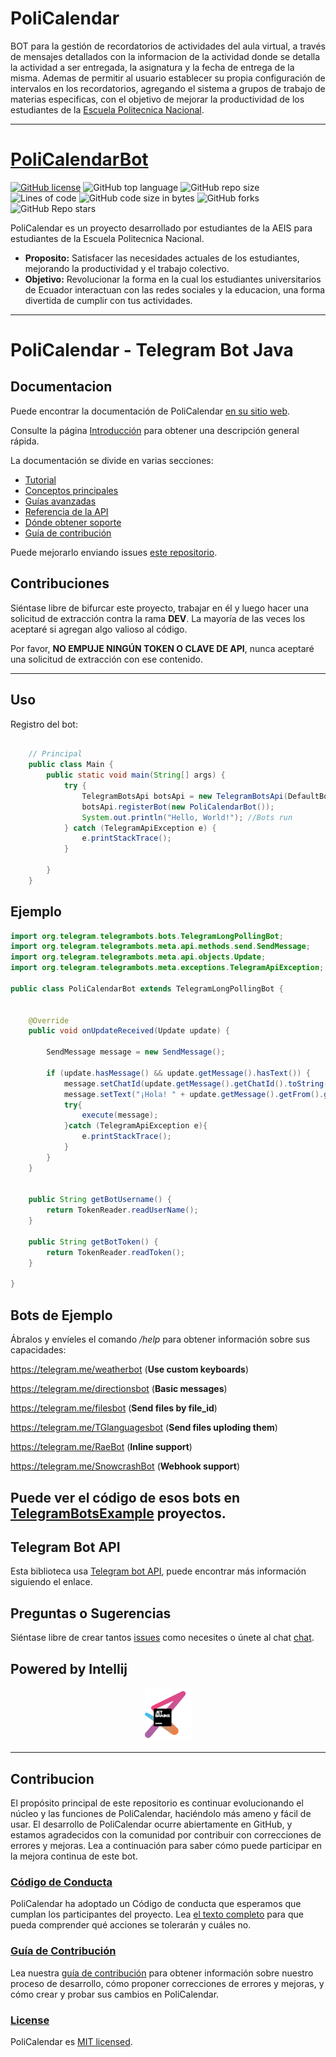 # PoliCalendar
BOT para la gestión de recordatorios de actividades del aula virtual,
a través de mensajes detallados con la informacion de la actividad donde 
se detalla la actividad a ser entregada, la
asignatura y la fecha de entrega de la misma. Ademas de permitir al
usuario establecer su propia configuración de intervalos en los
recordatorios, agregando el sistema a grupos de trabajo de materias
especificas, con el objetivo de mejorar la productividad de los estudiantes
de la [Escuela Politecnica Nacional](https://www.epn.edu.ec/).

---
# [PoliCalendarBot](https://t.me/PoliCalendarBot)  

[![GitHub license](https://img.shields.io/badge/license-MIT-blue.svg)](https://github.com/Afkerian/PoliCalendarBot/blob/main/LICENSE) 
![GitHub top language](https://img.shields.io/github/languages/top/Afkerian/PoliCalendarBot)
![GitHub repo size](https://img.shields.io/github/repo-size/Afkerian/PoliCalendarBot)
![Lines of code](https://img.shields.io/tokei/lines/github/Afkerian/PoliCalendarBot)
![GitHub code size in bytes](https://img.shields.io/github/languages/code-size/Afkerian/PoliCalendarBot)
![GitHub forks](https://img.shields.io/github/forks/Afkerian/PoliCalendarBot)
![GitHub Repo stars](https://img.shields.io/github/stars/Afkerian/PoliCalendarBot)


PoliCalendar es un proyecto desarrollado por estudiantes de la AEIS para
estudiantes de la Escuela Politecnica Nacional.

* **Proposito:** Satisfacer las necesidades actuales de los estudiantes,
mejorando la productividad y el trabajo colectivo. 
* **Objetivo:** Revolucionar la forma en la cual los estudiantes universitarios
de Ecuador interactuan con las redes sociales y la educacion, una forma
divertida de cumplir con tus actividades.



---

# PoliCalendar - Telegram Bot Java

## Documentacion

Puede encontrar la documentación de PoliCalendar [en su sitio web]().

Consulte la página [Introducción]() para obtener una descripción general rápida.


La documentación se divide en varias secciones:

* [Tutorial]()
* [Conceptos principales]()
* [Guías avanzadas]()
* [Referencia de la API]()
* [Dónde obtener soporte]()
* [Guía de contribución]()

Puede mejorarlo enviando issues [este repositorio](https://github.com/Afkerian/PoliCalendarBot).

## Contribuciones
Siéntase libre de bifurcar este proyecto, trabajar en él y luego 
hacer una solicitud de extracción contra la rama **DEV**. 
La mayoría de las veces los aceptaré si agregan algo valioso al 
código.

Por favor, **NO EMPUJE NINGÚN TOKEN O CLAVE DE API**, nunca 
aceptaré una solicitud de extracción con ese contenido.

---
## Uso

Registro del bot:

```java

    // Principal 
    public class Main {
        public static void main(String[] args) {
            try {
                TelegramBotsApi botsApi = new TelegramBotsApi(DefaultBotSession.class);
                botsApi.registerBot(new PoliCalendarBot());
                System.out.println("Hello, World!"); //Bots run
            } catch (TelegramApiException e) {
                e.printStackTrace();
            }

        }
    }
```
## Ejemplo

```java
import org.telegram.telegrambots.bots.TelegramLongPollingBot;
import org.telegram.telegrambots.meta.api.methods.send.SendMessage;
import org.telegram.telegrambots.meta.api.objects.Update;
import org.telegram.telegrambots.meta.exceptions.TelegramApiException;

public class PoliCalendarBot extends TelegramLongPollingBot {


    @Override
    public void onUpdateReceived(Update update) {
        
        SendMessage message = new SendMessage();
    
        if (update.hasMessage() && update.getMessage().hasText()) {
            message.setChatId(update.getMessage().getChatId().toString());
            message.setText("¡Hola! " + update.getMessage().getFrom().getUserName() + ".\n\nPoliCalendar  te da la bienvenida!");
            try{
                execute(message);
            }catch (TelegramApiException e){
                e.printStackTrace();
            }
        }
    }


    public String getBotUsername() {
        return TokenReader.readUserName();
    }

    public String getBotToken() {
        return TokenReader.readToken();
    }

}
```

## Bots de Ejemplo 

Ábralos y envíeles el comando */help* para obtener información sobre sus capacidades:

https://telegram.me/weatherbot (**Use custom keyboards**)

https://telegram.me/directionsbot (**Basic messages**)

https://telegram.me/filesbot (**Send files by file_id**)

https://telegram.me/TGlanguagesbot (**Send files uploding them**)

https://telegram.me/RaeBot (**Inline support**)

https://telegram.me/SnowcrashBot (**Webhook support**)


Puede ver el código de esos bots en 
[TelegramBotsExample](https://github.com/rubenlagus/TelegramBotsExample) 
proyectos.
---
## Telegram Bot API
Esta biblioteca usa [Telegram bot API](https://core.telegram.org/bots), puede encontrar más información siguiendo el enlace.

## Preguntas o Sugerencias
Siéntase libre de crear tantos [issues](https://github.com/Afkerian/PoliCalendarBot/issues) como necesites o únete al chat 
[chat](https://t.me/+kLJhsEi0URA5ZGMx).

## Powered by Intellij
<p align="center">
   <a href="https://www.jetbrains.com/?from=TelegramBots"><img src="jetbrains.png" width="75"></a>
</p>

---


## Contribucion

El propósito principal de este repositorio es continuar evolucionando 
el núcleo y las funciones de PoliCalendar, haciéndolo más ameno y fácil de usar. 
El desarrollo de PoliCalendar ocurre abiertamente en GitHub, y estamos 
agradecidos con la comunidad por contribuir con correcciones de 
errores y mejoras. Lea a continuación para saber cómo puede 
participar en la mejora continua de este bot.

### [Código de Conducta](https://github.com/Afkerian/PoliCalendarBot/blob/main/CODE_OF_CONDUCT.md)


PoliCalendar ha adoptado un Código de conducta que esperamos que 
cumplan los participantes del proyecto. 
Lea [el texto completo](https://github.com/Afkerian/PoliCalendarBot/blob/main/CODE_OF_CONDUCT.md) para que pueda comprender qué acciones se tolerarán y cuáles no.

### [Guía de Contribución]()

Lea nuestra [guía de contribución]() 
para obtener información sobre nuestro proceso de desarrollo, 
cómo proponer correcciones de errores y mejoras, y cómo crear y 
probar sus cambios en PoliCalendar.


### [License](https://github.com/Afkerian/PoliCalendarBot/blob/main/LICENSE)


PoliCalendar es [MIT licensed](./LICENSE).
